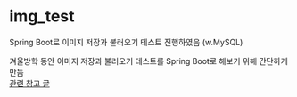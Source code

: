 # img_test
Spring Boot로 이미지 저장과 불러오기 테스트 진행하였음 (w.MySQL)

겨울방학 동안 이미지 저장과 불러오기 테스트를 Spring Boot로 해보기 위해 간단하게 만듬  
<a href="https://workshop-6349.tistory.com/entry/Spring-Boot-%ED%8C%8C%EC%9D%BC%EC%9D%B4%EB%AF%B8%EC%A7%80-%EC%97%85%EB%A1%9C%EB%93%9C%ED%95%98%EA%B8%B0">관련 참고 글</a>
